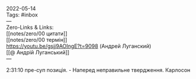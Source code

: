 2022-05-14  
Tags: #inbox  
—  
Zero-Links & Links:  
[[notes/zero/00 цитати]]  
[[notes/zero/00 термін]]  
https://youtu.be/gsjj9AOIngE?t=9098 (Андрей Луганский)  
[[@ Андрій Луганський]]  
— 

2:31:10 пре-суп позиція. - Наперед неправильне твердження. Карлосон
  
